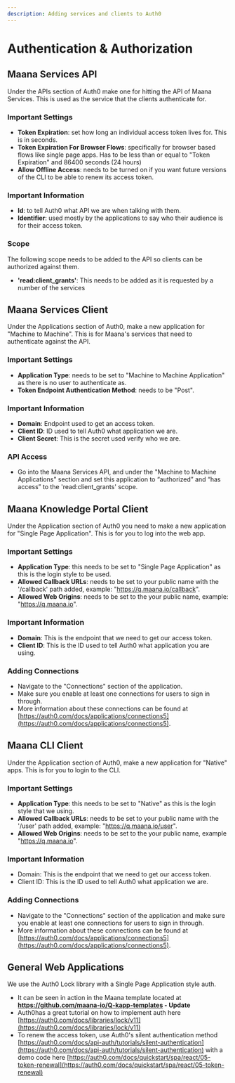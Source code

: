 ```yaml
---
description: Adding services and clients to Auth0
---
```


# Authentication & Authorization

## Maana Services API

Under the APIs section of Auth0 make one for hitting the API of Maana Services. This is used as the service that the clients authenticate for.

### Important Settings

* **Token Expiration**: set how long an individual access token lives for. This is in seconds.
* **Token Expiration For Browser Flows**: specifically for browser based flows like single page apps. Has to be less than or equal to "Token Expiration" and 86400 seconds \(24 hours\)
* **Allow Offline Access**: needs to be turned on if you want future versions of the CLI to be able to renew its access token.

### Important Information

* **Id**: to tell Auth0 what API we are when talking with them.
* **Identifier**: used mostly by the applications to say who their audience is for their access token.

### Scope

The following scope needs to be added to the API so clients can be authorized against them.

* **'read:client\_grants'**: This needs to be added as it is requested by a number of the services

## Maana Services Client

Under the Applications section of Auth0, make a new application for "Machine to Machine". This is for Maana's services that need to authenticate against the API.

### Important Settings

* **Application Type**: needs to be set to "Machine to Machine Application" as there is no user to authenticate as.
* **Token Endpoint Authentication Method**: needs to be "Post".

### Important Information

* **Domain**: Endpoint used to get an access token.
* **Client ID**: ID used to tell Auth0 what application we are.
* **Client Secret**: This is the secret used verify who we are.

### API Access

* Go into the Maana Services API, and under the "Machine to Machine Applications" section and set this application to “authorized” and “has access” to the 'read:client\_grants' scope.

## Maana Knowledge Portal Client

Under the Application section of Auth0 you need to make a new application for "Single Page Application". This is for you to log into the web app.

### Important Settings <a id="important-settings-2"></a>

* **Application Type**: this needs to be set to "Single Page Application" as this is the login style to be used.
* **Allowed Callback URLs**: needs to be set to your public name with the '/callback' path added, example: "https://q.maana.io/callback".
* **Allowed Web Origins**: needs to be set to the your public name, example: "https://q.maana.io".

### Important Information <a id="important-information-2"></a>

* **Domain**: This is the endpoint that we need to get our access token.
* **Client ID**: This is the ID used to tell Auth0 what application you are using.

### Adding Connections

* Navigate to the "Connections" section of the application.
* Make sure you enable at least one connections for users to sign in through.
* More information about these connections can be found at [https://auth0.com/docs/applications/connections5](https://auth0.com/docs/applications/connections5). 

## Maana CLI Client <a id="adding-services-and-clients-to-auth0-3"></a>

Under the Application section of Auth0, make a new application for "Native" apps. This is for you to login to the CLI.

### Important Settings

* **Application Type**: this needs to be set to "Native" as this is the login style that we using.
* **Allowed Callback URLs**: needs to be set to your public name with the '/user' path added, example: "https://q.maana.io/user".
* **Allowed Web Origins**: needs to be set to the your public name, example "https://q.maana.io".

### Important Information

* Domain: This is the endpoint that we need to get our access token.
* Client ID: This is the ID used to tell Auth0 what application we are.

### Adding Connections

* Navigate to the "Connections" section of the application and make sure you enable at least one connections for users to sign in through.
* More information about these connections can be found at [https://auth0.com/docs/applications/connections5](https://auth0.com/docs/applications/connections5).

## General Web Applications <a id="adding-services-and-clients-to-auth0-4"></a>

We use the Auth0 Lock library with a Single Page Application style auth.

* It can be seen in action in the Maana template located at **https://github.com/maana-io/Q-kapp-templates - Update**
* Auth0has a great tutorial on how to implement auth here [https://auth0.com/docs/libraries/lock/v11](https://auth0.com/docs/libraries/lock/v11)
* To renew the access token, use Auth0's silent authentication method [https://auth0.com/docs/api-auth/tutorials/silent-authentication](https://auth0.com/docs/api-auth/tutorials/silent-authentication) with a demo code here [https://auth0.com/docs/quickstart/spa/react/05-token-renewal](https://auth0.com/docs/quickstart/spa/react/05-token-renewal)

